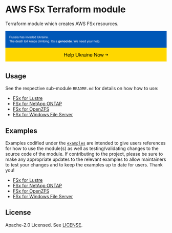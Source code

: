 # AWS FSx Terraform module

Terraform module which creates AWS FSx resources.

[![SWUbanner](https://raw.githubusercontent.com/vshymanskyy/StandWithUkraine/main/banner2-direct.svg)](https://github.com/vshymanskyy/StandWithUkraine/blob/main/docs/README.md)

## Usage

See the respective sub-module `README.md` for details on how how to use:

- [FSx for Lustre](https://github.com/terraform-aws-modules/terraform-aws-fsx/tree/master/modules/lustre)
- [FSx for NetApp ONTAP](https://github.com/terraform-aws-modules/terraform-aws-fsx/tree/master/modules/ontap)
- [FSx for OpenZFS](https://github.com/terraform-aws-modules/terraform-aws-fsx/tree/master/modules/openzfs)
- [FSx for Windows File Server](https://github.com/terraform-aws-modules/terraform-aws-fsx/tree/master/modules/windows)

## Examples

Examples codified under the [`examples`](https://github.com/terraform-aws-modules/terraform-aws-fsx/tree/master/examples) are intended to give users references for how to use the module(s) as well as testing/validating changes to the source code of the module. If contributing to the project, please be sure to make any appropriate updates to the relevant examples to allow maintainers to test your changes and to keep the examples up to date for users. Thank you!

- [FSx for Lustre](https://github.com/terraform-aws-modules/terraform-aws-fsx/tree/master/examples/lustre)
- [FSx for NetApp ONTAP](https://github.com/terraform-aws-modules/terraform-aws-fsx/tree/master/examples/ontap)
- [FSx for OpenZFS](https://github.com/terraform-aws-modules/terraform-aws-fsx/tree/master/examples/openzfs)
- [FSx for Windows File Server](https://github.com/terraform-aws-modules/terraform-aws-fsx/tree/master/examples/windows)

<!-- BEGINNING OF PRE-COMMIT-TERRAFORM DOCS HOOK -->
<!-- END OF PRE-COMMIT-TERRAFORM DOCS HOOK -->

## License

Apache-2.0 Licensed. See [LICENSE](https://github.com/terraform-aws-modules/terraform-aws-fsx/blob/master/LICENSE).
